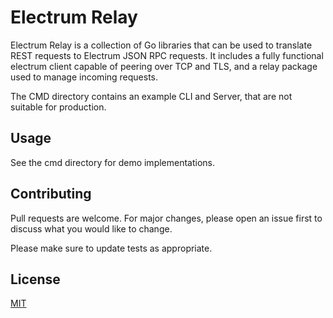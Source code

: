 # Electrum Relay

Electrum Relay is a collection of Go libraries that can be used to translate REST requests to Electrum JSON RPC requests. It includes a fully functional electrum client capable of peering over TCP and TLS, and a relay package used to manage incoming requests.

The CMD directory contains an example CLI and Server, that are not suitable for production.

## Usage

See the cmd directory for demo implementations.

## Contributing
Pull requests are welcome. For major changes, please open an issue first to discuss what you would like to change.

Please make sure to update tests as appropriate.

## License
[MIT](https://choosealicense.com/licenses/mit/)
